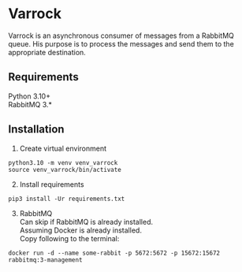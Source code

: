 # Varrock

Varrock is an asynchronous consumer of messages from a RabbitMQ queue.
His purpose is to process the messages and send them to the appropriate destination.

## Requirements
Python 3.10+ <br>
RabbitMQ 3.* <br>

## Installation
1. Create virtual environment
```
python3.10 -m venv venv_varrock
source venv_varrock/bin/activate
```
2. Install requirements
```
pip3 install -Ur requirements.txt
```
3. RabbitMQ <br>
Can skip if RabbitMQ is already installed. <br>
Assuming Docker is already installed. <br>
Copy following to the terminal:
```
docker run -d --name some-rabbit -p 5672:5672 -p 15672:15672 rabbitmq:3-management
```
